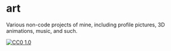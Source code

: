 # art
Various non-code projects of mine, including profile pictures, 3D animations, music, and such.

[![CC0 1.0](https://i.creativecommons.org/l/zero/1.0/88x31.png)](https://creativecommons.org/publicdomain/zero/1.0/)
